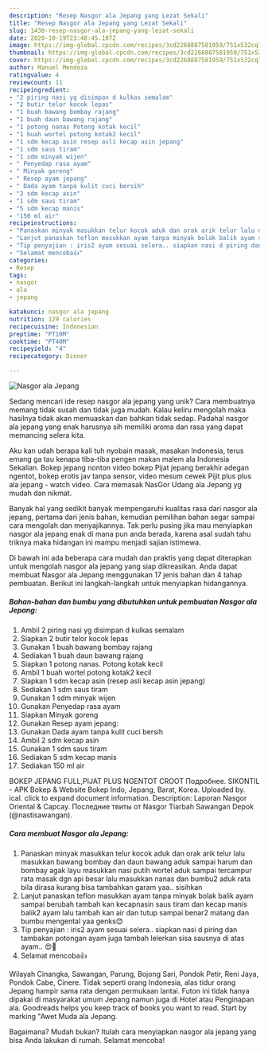 ```yaml
---
description: "Resep Nasgor ala Jepang yang Lezat Sekali"
title: "Resep Nasgor ala Jepang yang Lezat Sekali"
slug: 1430-resep-nasgor-ala-jepang-yang-lezat-sekali
date: 2020-10-19T23:48:45.107Z
image: https://img-global.cpcdn.com/recipes/3cd2268887581959/751x532cq70/nasgor-ala-jepang-foto-resep-utama.jpg
thumbnail: https://img-global.cpcdn.com/recipes/3cd2268887581959/751x532cq70/nasgor-ala-jepang-foto-resep-utama.jpg
cover: https://img-global.cpcdn.com/recipes/3cd2268887581959/751x532cq70/nasgor-ala-jepang-foto-resep-utama.jpg
author: Manuel Mendoza
ratingvalue: 4
reviewcount: 11
recipeingredient:
- "2 piring nasi yg disimpan d kulkas semalam"
- "2 butir telor kocok lepas"
- "1 buah bawang bombay rajang"
- "1 buah daun bawang rajang"
- "1 potong nanas Potong kotak kecil"
- "1 buah wortel potong kotak2 kecil"
- "1 sdm kecap asin resep asli kecap asin jepang"
- "1 sdm saus tiram"
- "1 sdm minyak wijen"
- " Penyedap rasa ayam"
- " Minyak goreng"
- " Resep ayam jepang"
- " Dada ayam tanpa kulit cuci bersih"
- "2 sdm kecap asin"
- "1 sdm saus tiram"
- "5 sdm kecap manis"
- "150 ml air"
recipeinstructions:
- "Panaskan minyak masukkan telur kocok aduk dan orak arik telur lalu masukkan bawang bombay dan daun bawang aduk sampai harum dan bombay agak layu masukkan nasi putih wortel aduk sampai tercampur rata masak dgn api besar lalu masukkan nanas dan bumbu2 aduk rata bila dirasa kurang bisa tambahkan garam yaa.. sisihkan"
- "Lanjut panaskan teflon masukkan ayam tanpa minyak bolak balik ayam sampai berubah tambah kan kecapnasin saus tiram dan kecap manis balik2 ayam lalu tambah kan air dan tutup sampai benar2 matang dan bumbu mengental yaa genks😊"
- "Tip penyajian : iris2 ayam sesuai selera.. siapkan nasi d piring dan tambakan potongan ayam juga tambah lelerkan sisa sausnya di atas ayam.. 😍🤤"
- "Selamat mencoba👍"
categories:
- Resep
tags:
- nasgor
- ala
- jepang

katakunci: nasgor ala jepang 
nutrition: 129 calories
recipecuisine: Indonesian
preptime: "PT10M"
cooktime: "PT40M"
recipeyield: "4"
recipecategory: Dinner

---
```



![Nasgor ala Jepang](https://img-global.cpcdn.com/recipes/3cd2268887581959/751x532cq70/nasgor-ala-jepang-foto-resep-utama.jpg)

Sedang mencari ide resep nasgor ala jepang yang unik? Cara membuatnya memang tidak susah dan tidak juga mudah. Kalau keliru mengolah maka hasilnya tidak akan memuaskan dan bahkan tidak sedap. Padahal nasgor ala jepang yang enak harusnya sih memiliki aroma dan rasa yang dapat memancing selera kita.

Aku kan udah berapa kali tuh nyobain masak, masakan Indonesia, terus emang ga tau kenapa tiba-tiba pengen makan malem ala Indonesia Sekalian. Bokep jepang nonton video bokep Pijat jepang berakhir adegan ngentot, bokep erotis jav tanpa sensor, video mesum cewek Pijit plus plus ala jepang - watch video. Cara memasak NasGor Udang ala Jepang yg mudah dan nikmat.

Banyak hal yang sedikit banyak mempengaruhi kualitas rasa dari nasgor ala jepang, pertama dari jenis bahan, kemudian pemilihan bahan segar sampai cara mengolah dan menyajikannya. Tak perlu pusing jika mau menyiapkan nasgor ala jepang enak di mana pun anda berada, karena asal sudah tahu triknya maka hidangan ini mampu menjadi sajian istimewa.


Di bawah ini ada beberapa cara mudah dan praktis yang dapat diterapkan untuk mengolah nasgor ala jepang yang siap dikreasikan. Anda dapat membuat Nasgor ala Jepang menggunakan 17 jenis bahan dan 4 tahap pembuatan. Berikut ini langkah-langkah untuk menyiapkan hidangannya.

<!--inarticleads1-->

##### Bahan-bahan dan bumbu yang dibutuhkan untuk pembuatan Nasgor ala Jepang:

1. Ambil 2 piring nasi yg disimpan d kulkas semalam
1. Siapkan 2 butir telor kocok lepas
1. Gunakan 1 buah bawang bombay rajang
1. Sediakan 1 buah daun bawang rajang
1. Siapkan 1 potong nanas. Potong kotak kecil
1. Ambil 1 buah wortel potong kotak2 kecil
1. Siapkan 1 sdm kecap asin (resep asli kecap asin jepang)
1. Sediakan 1 sdm saus tiram
1. Gunakan 1 sdm minyak wijen
1. Gunakan  Penyedap rasa ayam
1. Siapkan  Minyak goreng
1. Gunakan  Resep ayam jepang:
1. Gunakan  Dada ayam tanpa kulit cuci bersih
1. Ambil 2 sdm kecap asin
1. Gunakan 1 sdm saus tiram
1. Sediakan 5 sdm kecap manis
1. Sediakan 150 ml air


BOKEP JEPANG FULL,PIJAT PLUS NGENTOT CROOT Подробнее. SIKONTIL - APK Bokep &amp; Website Bokep Indo, Jepang, Barat, Korea. Uploaded by. ical. click to expand document information. Description: Laporan Nasgor Oriental &amp; Capcay. Последние твиты от Nasgor Tiarbah Sawangan Depok (@nastisawangan). 

<!--inarticleads2-->

##### Cara membuat Nasgor ala Jepang:

1. Panaskan minyak masukkan telur kocok aduk dan orak arik telur lalu masukkan bawang bombay dan daun bawang aduk sampai harum dan bombay agak layu masukkan nasi putih wortel aduk sampai tercampur rata masak dgn api besar lalu masukkan nanas dan bumbu2 aduk rata bila dirasa kurang bisa tambahkan garam yaa.. sisihkan
1. Lanjut panaskan teflon masukkan ayam tanpa minyak bolak balik ayam sampai berubah tambah kan kecapnasin saus tiram dan kecap manis balik2 ayam lalu tambah kan air dan tutup sampai benar2 matang dan bumbu mengental yaa genks😊
1. Tip penyajian : iris2 ayam sesuai selera.. siapkan nasi d piring dan tambakan potongan ayam juga tambah lelerkan sisa sausnya di atas ayam.. 😍🤤
1. Selamat mencoba👍


Wilayah Cinangka, Sawangan, Parung, Bojong Sari, Pondok Petir, Reni Jaya, Pondok Cabe, Cinere. Tidak seperti orang Indonesia, alas tidur orang Jepang hampir sama rata dengan permukaan lantai. Futon ini tidak hanya dipakai di masyarakat umum Jepang namun juga di Hotel atau Penginapan ala. Goodreads helps you keep track of books you want to read. Start by marking &#34;Awet Muda ala Jepang. 

Bagaimana? Mudah bukan? Itulah cara menyiapkan nasgor ala jepang yang bisa Anda lakukan di rumah. Selamat mencoba!
